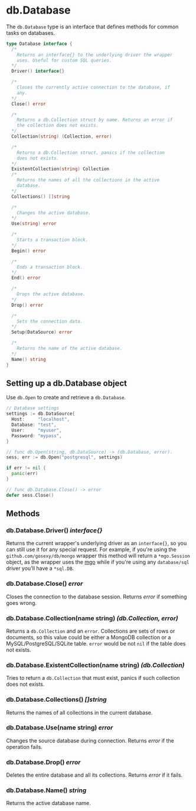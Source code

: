 # db.Database

The ``db.Database`` type is an interface that defines methods for common tasks
on databases.

```go
type Database interface {
  /*
    Returns an interface{} to the underlying driver the wrapper
    uses. Useful for custom SQL queries.
  */
  Driver() interface{}

  /*
    Closes the currently active connection to the database, if
    any.
  */
  Close() error

  /*
    Returns a db.Collection struct by name. Returns an error if
    the collection does not exists.
  */
  Collection(string) (Collection, error)

  /*
    Returns a db.Collection struct, panics if the collection
    does not exists.
  */
  ExistentCollection(string) Collection
  /*
    Returns the names of all the collections in the active
    database.
  */
  Collections() []string

  /*
    Changes the active database.
  */
  Use(string) error

  /*
    Starts a transaction block.
  */
  Begin() error

  /*
    Ends a transaction block.
  */
  End() error

  /*
    Drops the active database.
  */
  Drop() error

  /*
    Sets the connection data.
  */
  Setup(DataSource) error

  /*
    Returns the name of the active database.
  */
  Name() string
}
```

## Setting up a db.Database object

Use `db.Open` to create and retrieve a `db.Database`.

```go
// Database settings
settings := db.DataSource{
  Host:     "localhost",
  Database: "test",
  User:     "myuser",
  Password: "mypass",
}

// func db.Open(string, db.DataSource) -> (db.Database, error).
sess, err := db.Open("postgresql", settings)

if err != nil {
  panic(err)
}

// func db.Database.Close() -> error
defer sess.Close()
```

## Methods

### db.Database.Driver() *interface{}*

Returns the current wrapper's underlying driver as an `interface{}`, so you can
still use it for any special request. For example, if you're using the
`github.com/gosexy/db/mongo` wrapper this method will return a
`*mgo.Session` object, as the wrapper uses the [mgo](http://labix.org/v2/mgo)
while if you're using any `database/sql` driver you'll have a `*sql.DB`.

<!--
### db.Database.Open() *error*

Requests a connection to the database. Returns *error* if something goes wrong.
-->

### db.Database.Close() *error*

Closes the connection to the database session. Returns *error* if something goes
wrong.

### db.Database.Collection(name string) *(db.Collection, error)*

Returns a `db.Collection` and an `error`. Collections are sets of rows or
documents, so this value could be either a MongoDB collection or a
MySQL/PostgreSQL/SQLite table. `error` would be not `nil` if the table does not
exists.

### db.Database.ExistentCollection(name string) *(db.Collection)*

Tries to return a `db.Collection` that must exist, panics if such collection
does not exists.

### db.Database.Collections() *[]string*

Returns the names of all collections in the current database.

### db.Database.Use(name string) *error*

Changes the source database during connection. Returns *error* if the operation
fails.

### db.Database.Drop() *error*

Deletes the entire database and all its collections. Returns *error* if it
fails.

### db.Database.Name() *string*

Returns the active database name.
